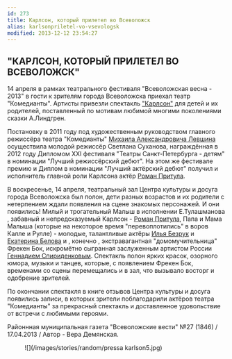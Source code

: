 ```yaml
---
id: 273
title: Карлсон, который прилетел во Всеволожск
alias: karlsonpriletel-vo-vsevologsk
modified: 2013-12-12 23:54:27
---
```


## "КАРЛСОН, КОТОРЫЙ ПРИЛЕТЕЛ ВО ВСЕВОЛОЖСК"

14 апреля в рамках театрального фестиваля "Всеволожская весна - 2013" в гости к зрителям города Всеволожска приехал театр "Комедианты". Артисты привезли спектакль ["Карлсон"](147-karlson.html) для детей и их родителей, поставленный по мотивам любимой многими поколениями сказки А.Линдгрен.

Постановку в 2011 году под художественным руководством главного режиссёра театра "Комедианты" [Михаила Александровича Левшина](153-mihail-levshin.html) осуществила молодой режиссёр Светлана Суханова, награждённая в 2012 году Дипломом XXI фестиваля "Театры Санкт-Петербурга - детям" в номинации "Лучший режиссёрский дебют". На этом же фестивале премию и Диплом в номинации "Лучший актёрский дебют" получил и исполнитель главной роли Карлсона актёр [Роман Притула](50-roman-pritula.html).

В воскресенье, 14 апреля, театральный зал Центра культуры и досуга города Всеволожска был полон, дети разных возрастов и их родители с нетерпением ждали появления на сцене знакомых персонажей. И они появились! Милый и трогательный Малыш в исполнении Е.Тулашманова , забавный и непредсказуемый Карлсон - [Роман Притула](50-roman-pritula.html), Папа и Мама Малыша (которые на некоторое время "перевоплотились" в воров Калле и Рулле) - молодые, талантливые актёры [Илья Безрук](83-bezryk-ilya.html) и [Екатерина Белова](23-belova-ekaterina.html) и , конечно , экстравагантная "домомучительница" Фрекен Бок, искромётно сыгранная заслуженным артистом России [Геннадием Спириденковым](27--gennadij-spiridenkov-za-rf.html). Спектакль полон ярких красок, озорного юмора, музыки и танцев, которые, с появлением Фрекен Бок, временами со сцены перемещались и в зал, что вызывало восторг и одобрение зрителей.

По окончании спектакля в книге отзывов Центра культуры и досуга появились записи, в которых зрители поблагодарили актёров театра "Комедианты" за прекрасный спектакль и доставленное удовольствие от встречи с любимыми героями.

Районнная муниципальная газета "Всеволожские вести" №27 (1846) / 17.04.2013 / Автор - Вера Демянская.

<figure>
![](/images/stories/random/pressa karlson5.jpg)
</figure>

